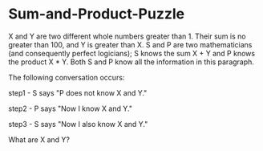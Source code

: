 # Sum-and-Product-Puzzle
X and Y are two different whole numbers greater than 1. Their sum is no greater 
than 100, and Y is greater than X. S and P are two mathematicians (and 
consequently perfect logicians); S knows the sum X + Y and P knows the 
product X * Y. Both S and P know all the information in this paragraph.

The following conversation occurs:

step1 - S says "P does not know X and Y."

step2 - P says "Now I know X and Y."

step3 - S says "Now I also know X and Y."

What are X and Y?

